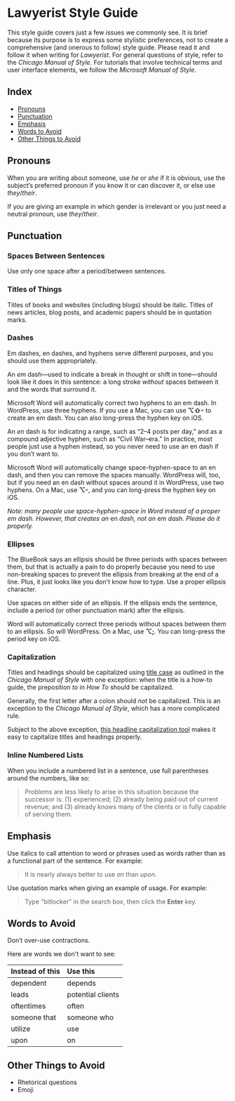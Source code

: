 Lawyerist Style Guide
=====================

This style guide covers just a few issues we commonly see. It is brief because its purpose is to express some stylistic preferences, not to create a comprehensive (and onerous to follow) style guide. Please read it and follow it when writing for *Lawyerist*. For general questions of style, refer to the *Chicago Manual of Style*. For tutorials that involve technical terms and user interface elements, we follow the *Microsoft Manual of Style*.


Index
-----

* [Pronouns](#pronouns)
* [Punctuation](#punctuation)
* [Emphasis](#emphasis)
* [Words to Avoid](#words-to-avoid)
* [Other Things to Avoid](#other-things-to-avoid)


Pronouns
--------

When you are writing about someone, use *he* or *she* if it is obvious, use the subject’s preferred pronoun if you know it or can discover it, or else use *they*/*their*.

If you are giving an example in which gender is irrelevant or you just need a neutral pronoun, use *they*/*their*.


Punctuation
-----------

### Spaces Between Sentences

Use only one space after a period/between sentences.


### Titles of Things

Titles of books and websites (including blogs) should be italic. Titles of news articles, blog posts, and academic papers should be in quotation marks.


### Dashes

Em dashes, en dashes, and hyphens serve different purposes, and you should use them appropriately.

An *em* dash—used to indicate a break in thought or shift in tone—should look like it does in this sentence: a long stroke *without* spaces between it and the words that surround it.

Microsoft Word will automatically correct two hyphens to an em dash. In WordPress, use three hyphens. If you use a Mac, you can use **⌥⇧-** to create an em dash. You can also long-press the hyphen key on iOS.

An *en* dash is for indicating a range, such as “2–4 posts per day,” and as a compound adjective hyphen, such as “Civil War–era.” In practice, most people just use a hyphen instead, so you never need to use an en dash if you don’t want to.

Microsoft Word will automatically change space-hyphen-space to an en dash, and then you can remove the spaces manually. WordPress will, too, but if you need an en dash without spaces around it in WordPress, use two hyphens. On a Mac, use **⌥-**, and you can long-press the hyphen key on iOS.

*Note: many people use space-hyphen-space in Word instead of a proper em dash. However, that creates an* en *dash, not an* em *dash. Please do it properly.*


### Ellipses

The BlueBook says an ellipsis should be three periods with spaces between them, but that is actually a pain to do properly because you need to use non-breaking spaces to prevent the ellipsis from breaking at the end of a line. Plus, it just looks like you don't know how to type. Use a proper ellipsis character.

Use spaces on either side of an ellipsis. If the ellipsis ends the sentence, include a period (or other punctuation mark) after the ellipsis.

Word will automatically correct three periods without spaces between them to an ellipsis. So will WordPress. On a Mac, use **⌥;**. You can long-press the period key on iOS.


### Capitalization

Titles and headings should be capitalized using [title
case](http://www.dailywritingtips.com/rules-for-capitalization-in-titles/) as outlined in the *Chicago Manual of Style* with one exception: when the title is a how-to guide, the preposition *to* in *How To* should be capitalized.

Generally, the first letter after a colon should *not* be capitalized. This is an exception to the *Chicago Manual of Style*, which has a more complicated rule.

Subject to the above exception, [this headline capitalization tool](https://headlinecapitalization.com/) makes it easy to capitalize titles and headings properly.

### Inline Numbered Lists

When you include a numbered list in a sentence, use full parentheses around the numbers, like so:

> Problems are less likely to arise in this situation because the successor is: (1) experienced; (2) already being paid out of current revenue; and (3) already knows many of the clients or is fully capable of serving them.


Emphasis
--------

Use italics to call attention to word or phrases used as words rather than as a functional part of the sentence. For example:

> It is nearly always better to use *on* than *upon*.

Use quotation marks when giving an example of usage. For example:

> Type "bitlocker" in the search box, then click the **Enter** key.


Words to Avoid
--------------

Don’t over-use contractions.

Here are words we don't want to see:

Instead of this | Use this
:-------------- | :-------
dependent       | depends
leads           | potential clients
oftentimes      | often
someone that    | someone who
utilize         | use
upon            | on


Other Things to Avoid
---------------------

* Rhetorical questions
* Emoji
